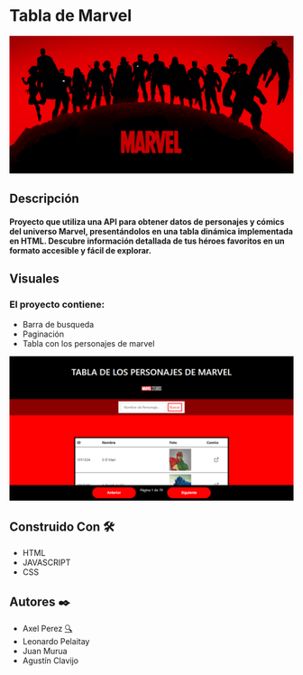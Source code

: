 # Tabla de Marvel
![header](./ImgGithub/portada.jpg)

## Descripción
#### Proyecto que utiliza una API para obtener datos de personajes y cómics del universo Marvel, presentándolos en una tabla dinámica implementada en HTML. Descubre información detallada de tus héroes favoritos en un formato accesible y fácil de explorar.
## Visuales
### El proyecto contiene:
- Barra de busqueda
- Paginación
- Tabla con los personajes de marvel
  
![aplicacion](ImgGithub/aplicacion.png)

## Construido Con 🛠️
- HTML
- JAVASCRIPT
- CSS
## Autores ✒️
- Axel Perez [🔍](https://github.com/axelprz)
- Leonardo Pelaitay
- Juan Murua
- Agustín Clavijo
